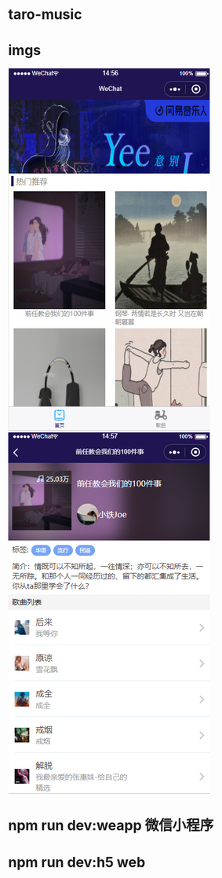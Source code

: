 # taro-music

# imgs
![image](https://github.com/yylsj0625/taro-music/blob/master/src/asset/img/img1.png)
![image](https://github.com/yylsj0625/taro-music/blob/master/src/asset/img/img2.png)


# npm run dev:weapp 微信小程序
# npm run dev:h5 web
